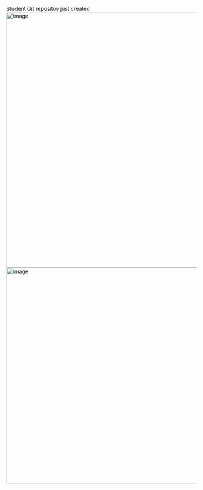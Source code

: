 Student Git repositoy just created
<img width="1295" height="675" alt="image" src="https://github.com/user-attachments/assets/a9a5b97c-db07-4f6b-a30a-62424cc5c378" />
<img width="1104" height="571" alt="image" src="https://github.com/user-attachments/assets/6ec42d4d-d0f7-41de-b05a-198ef0d55fff" />

